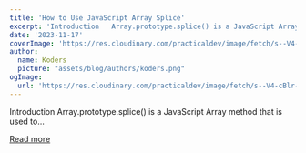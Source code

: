 ```yaml
---
title: 'How to Use JavaScript Array Splice'
excerpt: 'Introduction   Array.prototype.splice() is a JavaScript Array method that is used to...'
date: '2023-11-17'
coverImage: 'https://res.cloudinary.com/practicaldev/image/fetch/s--V4-cBlr---/c_imagga_scale,f_auto,fl_progressive,h_420,q_auto,w_1000/https://dev-to-uploads.s3.amazonaws.com/uploads/articles/c678pvgvvxu7ppfraj24.png'
author:
  name: Koders
  picture: "assets/blog/authors/koders.png"
ogImage:
  url: 'https://res.cloudinary.com/practicaldev/image/fetch/s--V4-cBlr---/c_imagga_scale,f_auto,fl_progressive,h_420,q_auto,w_1000/https://dev-to-uploads.s3.amazonaws.com/uploads/articles/c678pvgvvxu7ppfraj24.png'
---
```


Introduction   Array.prototype.splice() is a JavaScript Array method that is used to...

[Read more](https://dev.to/refine/how-to-use-javascript-array-splice-1873)
